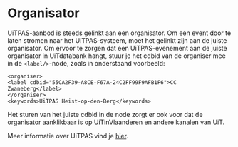 ---
---

# Organisator

UiTPAS-aanbod is steeds gelinkt aan een organisator. Om een event door te laten stromen naar het UiTPAS-systeem, moet het gelinkt zijn aan de juiste organisator. Om ervoor te zorgen dat een UiTPAS-evenement aan de juiste organisator in UiTdatabank hangt, stuur je het cdbid van de organiser mee in de ```<label/>```-node, zoals in onderstaand voorbeeld:

```
<organiser>
<label cdbid="55CA2F39-A8CE-F67A-24C2FF99F9AFB1F6">CC Zwaneberg</label>
</organiser>
<keywords>UiTPAS Heist-op-den-Berg</keywords>
```
Het sturen van het juiste cdbid in de node zorgt er ook voor dat de organisator aanklikbaar is op UiTinVlaanderen en andere kanalen van UiT. 

Meer informatie over UiTPAS vind je [hier](http://documentatie.uitdatabank.be/content/cdbxml/latest/tipsentricks/UiTPAS/).
